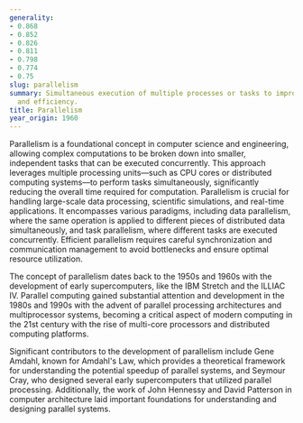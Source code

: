 ```yaml
---
generality:
- 0.868
- 0.852
- 0.826
- 0.811
- 0.798
- 0.774
- 0.75
slug: parallelism
summary: Simultaneous execution of multiple processes or tasks to improve performance
  and efficiency.
title: Parallelism
year_origin: 1960
---
```


Parallelism is a foundational concept in computer science and engineering, allowing complex computations to be broken down into smaller, independent tasks that can be executed concurrently. This approach leverages multiple processing units—such as CPU cores or distributed computing systems—to perform tasks simultaneously, significantly reducing the overall time required for computation. Parallelism is crucial for handling large-scale data processing, scientific simulations, and real-time applications. It encompasses various paradigms, including data parallelism, where the same operation is applied to different pieces of distributed data simultaneously, and task parallelism, where different tasks are executed concurrently. Efficient parallelism requires careful synchronization and communication management to avoid bottlenecks and ensure optimal resource utilization.

The concept of parallelism dates back to the 1950s and 1960s with the development of early supercomputers, like the IBM Stretch and the ILLIAC IV. Parallel computing gained substantial attention and development in the 1980s and 1990s with the advent of parallel processing architectures and multiprocessor systems, becoming a critical aspect of modern computing in the 21st century with the rise of multi-core processors and distributed computing platforms.

Significant contributors to the development of parallelism include Gene Amdahl, known for Amdahl's Law, which provides a theoretical framework for understanding the potential speedup of parallel systems, and Seymour Cray, who designed several early supercomputers that utilized parallel processing. Additionally, the work of John Hennessy and David Patterson in computer architecture laid important foundations for understanding and designing parallel systems.